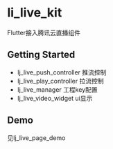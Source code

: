 # li_live_kit

Flutter接入腾讯云直播组件

## Getting Started

- lj_live_push_controller 推流控制
- lj_live_play_controller 拉流控制
- lj_live_manager 工程key配置
- lj_live_video_widget ui显示 

## Demo

见lj_live_page_demo

